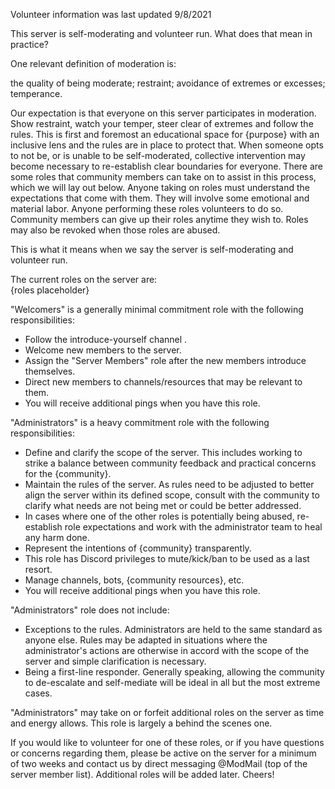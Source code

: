 Volunteer information was last updated 9/8/2021  
  
This server is self-moderating and volunteer run. What does that mean in practice?  
  
One relevant definition of moderation is:  
  
the quality of being moderate; restraint; avoidance of extremes or excesses; temperance.  
  
Our expectation is that everyone on this server participates in moderation. Show restraint, watch your temper, steer clear of extremes and follow the rules. This is first and foremost an educational space for {purpose} with an inclusive lens and the rules are in place to protect that. When someone opts to not be, or is unable to be self-moderated, collective intervention may become necessary to re-establish clear boundaries for everyone. There are some roles that community members can take on to assist in this process, which we will lay out below. Anyone taking on roles must understand the expectations that come with them. They will involve some emotional and material labor. Anyone performing these roles volunteers to do so. Community members can give up their roles anytime they wish to. Roles may also be revoked when those roles are abused.  
  
This is what it means when we say the server is self-moderating and volunteer run.  
  
The current roles on the server are:  
{roles placeholder}
  
"Welcomers" is a generally minimal commitment role with the following responsibilities:  
- Follow the introduce-yourself channel .  
- Welcome new members to the server.  
- Assign the "Server Members" role after the new members introduce themselves.  
- Direct new members to channels/resources that may be relevant to them.  
- You will receive additional pings when you have this role.  

"Administrators" is a heavy commitment role with the following responsibilities:  
- Define and clarify the scope of the server. This includes working to strike a balance between community feedback and practical concerns for the {community}.  
- Maintain the rules of the server. As rules need to be adjusted to better align the server within its defined scope, consult with the community to clarify what needs are not being met or could be better addressed.  
- In cases where one of the other roles is potentially being abused, re-establish role expectations and work with the administrator team to heal any harm done.  
- Represent the intentions of {community} transparently.  
- This role has Discord privileges to mute/kick/ban to be used as a last resort.  
- Manage channels, bots, {community resources}, etc.  
- You will receive additional pings when you have this role.  
  
"Administrators" role does not include:  
- Exceptions to the rules. Administrators are held to the same standard as anyone else. Rules may be adapted in situations where the administrator's actions are otherwise in accord with the scope of the server and simple clarification is necessary.  
- Being a first-line responder. Generally speaking, allowing the community to de-escalate and self-mediate will be ideal in all but the most extreme cases.  
  
"Administrators" may take on or forfeit additional roles on the server as time and energy allows. This role is largely a behind the scenes one.  
  
If you would like to volunteer for one of these roles, or if you have questions or concerns regarding them, please be active on the server for a minimum of two weeks and contact us by direct messaging @ModMail (top of the server member list). Additional roles will be added later. Cheers!
